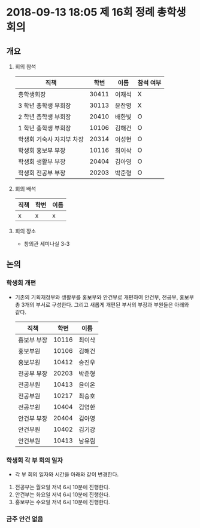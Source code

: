 # 2018-09-13 18:05 제 16회 정례 총학생회의

## 개요

1.  회의 참석

    | 직책                   | 학번  |  이름  | 참석 여부 |
    | ---------------------- | ----- | ------ | -------- |
    | 총학생회장              | 30411 | 이재석 | X        |
    | 3 학년 총학생 부회장      | 30113 | 윤찬명 | X         |
    | 2 학년 총학생 부회장      | 20410 | 배한빛 | O         |
    | 1 학년 총학생 부회장      | 10106 | 김해건 | O         |
    | 학생회 기숙사 자치부 차장 | 20314 | 이성현 | O         |
    | 학생회 홍보부 부장       | 10116 | 최이삭 | O         |
    | 학생회 생활부 부장       | 20404 | 김아영 | O         |
    | 학생회 전공부 부장       | 20203 | 박준형 | O         |

2.  회의 배석

    |  직책   |  학번  |  이름  |
    | ------ | ------ | ------ |
    |   x   |   x   |   x   |

3.  회의 장소
    -   창의관 세미나실 3-3

## 논의
### 학생회 개편
-   기존의 기획재정부와 생활부를 홍보부와 안건부로 개편하여 안건부, 전공부, 홍보부 총 3개의 부서로 구성한다. 그리고 새롭게 개편된 부서의 부장과 부원들은 아래와 같다.

    |  직책   |  학번  |  이름  |    
    | ------ | ------ | ------ |
    | 홍보부 부장 | 10116 | 최이삭 |
    | 홍보부원 | 10106 | 김해건 |
    | 홍보부원 | 10412 | 송진우 |
    | 전공부 부장 | 20203 | 박준형 |
    | 전공부원 | 10413 | 윤이온 |
    | 전공부원 | 10217 | 최승호 |
    | 전공부원 | 10404 | 김영한 |
    | 안건부 부장 | 20404 | 김아영 |
    | 안건부원 | 10402 | 김기강 |
    | 안건부원 | 10413 | 남유림 |

### 학생회 각 부 회의 일자
-   각 부 회의 일자와 시간을 아래와 같이 변경한다.
1.  전공부는 월요일 저녁 6시 10분에 진행한다.
1.  안건부는 화요일 저녁 6시 10분에 진행한다.
1.  홍보부는 수요일 저녁 6시 10분에 진행한다.

### 금주 안건 없음